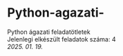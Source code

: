 # Python-agazati- 
Python ágazati feladatötletek <br>
Jelenlegi elkészült feladatok száma: 4 <br>
<i>2025. 01. 19.</i>
